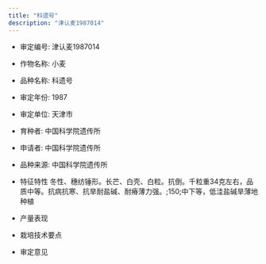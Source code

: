 ```yaml
---
title: "科遗号"
description: "津认麦1987014"
---
```

* 审定编号:  津认麦1987014

*  作物名称:  小麦

*  品种名称:  科遗号

*  审定年份:  1987

*  审定单位:  天津市

* 育种者:  中国科学院遗传所

*  申请者:  中国科学院遗传所

*  品种来源:  中国科学院遗传所

*  特征特性
冬性、穗纺锤形。长芒、白壳、白粒。抗倒。千粒重34克左右，品质中等。抗病抗寒、抗旱耐盐碱、耐瘠薄力强。;150;中下等，低洼盐碱旱薄地种植

*  产量表现


*  栽培技术要点


*  审定意见

